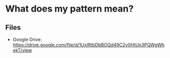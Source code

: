 # What does my pattern mean?

## Files
- Google Drive: https://drive.google.com/file/d/1UxIRtbDbBOQd49C2y0HtUn3PQWgWhekT/view